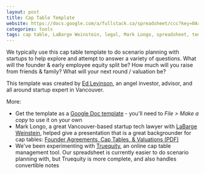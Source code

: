 ```yaml
---
layout: post
title: Cap Table Template
website: https://docs.google.com/a/fullstack.ca/spreadsheet/ccc?key=0Ar2cQ_t3lduXdE9RSFBwYmhNa28yWDhUR1BaZWhaM1E#gid=0
categories: tools
tags: cap table, LaBarge Weinstein, legal, Mark Longo, spreadsheet, template, Ed Levinson
---
```


We typically use this cap table template to do scenario planning with startups to help explore and attempt to answer a variety of questions. What will the founder & early employee equity split be? How much will you raise from friends & family? What will your next round / valuation be? 

This template was created by [Ed Levinson](https://twitter.com/edlevinson), an angel investor, advisor, and all around startup expert in Vancouver.

<!--more-->

More:

* Get the template as a [Google Doc template](https://docs.google.com/a/fullstack.ca/spreadsheet/ccc?key=0Ar2cQ_t3lduXdE9RSFBwYmhNa28yWDhUR1BaZWhaM1E#gid=0) - you'll need to _File > Make a copy_ to use it on your own
* Mark Longo, a great Vancouver-based startup tech lawyer with [LaBarge Weinstein](http://www.lwlaw.com/people/longo-mark/), helped give a presentation that is a great backgrounder for cap tables: [Founder Agreements, Cap Tables, & Valuations (PDF)](https://docs.google.com/a/fullstack.ca/file/d/0B72cQ_t3lduXUW5LM2daSkRtenM/edit)
* We've been experimenting with [Truequity](http://www.truequity.com/site/index.php), an online cap table management tool. Our spreadsheet is currently easier to do scenario planning with, but Truequity is more complete, and also handles convertible notes